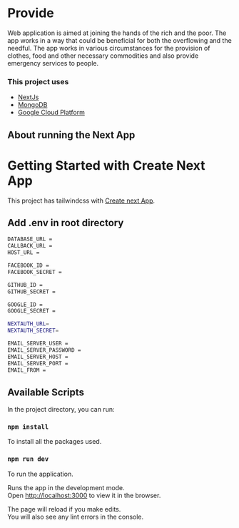 # Provide

Web application is aimed at joining the hands of the rich and the poor. The app works in a way that could be beneficial for both the overflowing and the needful. The app works in various circumstances for the provision of clothes, food and other necessary commodities and also provide emergency services to people.

### This project uses

- [NextJs](https://github.com/eligrey/FileSaver.js)
- [MongoDB](https://github.com/Stuk/jszip)
- [Google Cloud Platform](https://github.com/Stuk/jszip-utils)

## About running the Next App

# Getting Started with Create Next App

This project has tailwindcss with [Create next App](https://nextjs.org/docs/api-reference/create-next-app).

## Add .env in root directory

```bash
DATABASE_URL =
CALLBACK_URL =
HOST_URL =

FACEBOOK_ID =
FACEBOOK_SECRET =

GITHUB_ID =
GITHUB_SECRET =

GOOGLE_ID =
GOOGLE_SECRET =

NEXTAUTH_URL=
NEXTAUTH_SECRET=

EMAIL_SERVER_USER =
EMAIL_SERVER_PASSWORD =
EMAIL_SERVER_HOST =
EMAIL_SERVER_PORT =
EMAIL_FROM =
```

## Available Scripts

In the project directory, you can run:

### `npm install`

To install all the packages used.

### `npm run dev`

To run the application.

Runs the app in the development mode.\
Open [http://localhost:3000](http://localhost:3000) to view it in the browser.

The page will reload if you make edits.\
You will also see any lint errors in the console.
